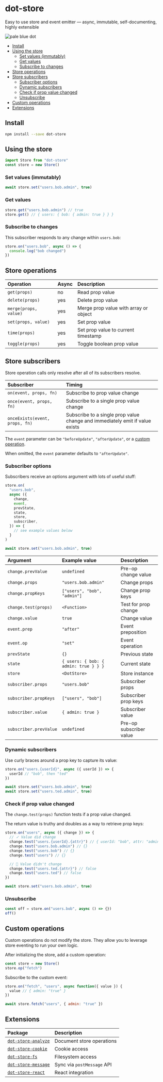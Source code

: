 # dot-store

Easy to use store and event emitter — async, immutable, self-documenting, highly extensible

![pale blue dot](https://qph.fs.quoracdn.net/main-qimg-347d2c178e6bf511ee5b91e8276c79fa)

<!-- START doctoc generated TOC please keep comment here to allow auto update -->
<!-- DON'T EDIT THIS SECTION, INSTEAD RE-RUN doctoc TO UPDATE -->

- [Install](#install)
- [Using the store](#using-the-store)
  - [Set values (immutably)](#set-values-immutably)
  - [Get values](#get-values)
  - [Subscribe to changes](#subscribe-to-changes)
- [Store operations](#store-operations)
- [Store subscribers](#store-subscribers)
  - [Subscriber options](#subscriber-options)
  - [Dynamic subscribers](#dynamic-subscribers)
  - [Check if prop value changed](#check-if-prop-value-changed)
  - [Unsubscribe](#unsubscribe)
- [Custom operations](#custom-operations)
- [Extensions](#extensions)

<!-- END doctoc generated TOC please keep comment here to allow auto update -->

## Install

```bash
npm install --save dot-store
```

## Using the store

```js
import Store from "dot-store"
const store = new Store()
```

### Set values (immutably)

```js
await store.set("users.bob.admin", true)
```

### Get values

```js
store.get("users.bob.admin") // true
store.get() // { users: { bob: { admin: true } } }
```

### Subscribe to changes

This subscriber responds to any change within `users.bob`:

```js
store.on("users.bob", async () => {
  console.log("bob changed")
})
```

## Store operations

| Operation             | Async | Description                           |
| :-------------------- | :---- | :------------------------------------ |
| `get(props)`          | no    | Read prop value                       |
| `delete(props)`       | yes   | Delete prop value                     |
| `merge(props, value)` | yes   | Merge prop value with array or object |
| `set(props, value)`   | yes   | Set prop value                        |
| `time(props)`         | yes   | Set prop value to current timestamp   |
| `toggle(props)`       | yes   | Toggle boolean prop value             |

## Store subscribers

Store operation calls only resolve after all of its subscribers resolve.

| Subscriber                     | Timing                                                                       |
| :----------------------------- | :--------------------------------------------------------------------------- |
| `on(event, props, fn)`         | Subscribe to prop value change                                               |
| `once(event, props, fn)`       | Subscribe to a single prop value change                                      |
| `onceExists(event, props, fn)` | Subscribe to a single prop value change and immediately emit if value exists |

The `event` parameter can be `"beforeUpdate"`, `"afterUpdate"`, or a [custom operation](#custom-operations).

When omitted, the `event` parameter defaults to `"afterUpdate"`.

### Subscriber options

Subscribers receive an options argument with lots of useful stuff:

```js
store.on(
  "users.bob",
  async ({
    change,
    event,
    prevState,
    state,
    store,
    subscriber,
  }) => {
    // see example values below
  }
)

await store.set("users.bob.admin", true)
```

| Argument               | Example value                         | Description             |
| :--------------------- | :------------------------------------ | :---------------------- |
| `change.prevValue`     | `undefined`                           | Pre-op change value     |
| `change.props`         | `"users.bob.admin"`                   | Change props            |
| `change.propKeys`      | `["users", "bob", "admin"]`           | Change prop keys        |
| `change.test(props)`   | `<Function>`                          | Test for prop change    |
| `change.value`         | `true`                                | Change value            |
| `event.prep`           | `"after"`                             | Event preposition       |
| `event.op`             | `"set"`                               | Event operation         |
| `prevState`            | `{}`                                  | Previous state          |
| `state`                | `{ users: { bob: { admin: true } } }` | Current state           |
| `store`                | `<DotStore>`                          | Store instance          |
| `subscriber.props`     | `"users.bob"`                         | Subscriber props        |
| `subscriber.propKeys`  | `["users", "bob"]`                    | Subscriber prop keys    |
| `subscriber.value`     | `{ admin: true }`                     | Subscriber value        |
| `subscriber.prevValue` | `undefined`                           | Pre-op subscriber value |

### Dynamic subscribers

Use curly braces around a prop key to capture its value:

```js
store.on("users.{userId}", async ({ userId }) => {
  userId // "bob", then "ted"
})

await store.set("users.bob.admin", true)
await store.set("users.ted.admin", true)
```

### Check if prop value changed

The `change.test(props)` function tests if a prop value changed.

The return value is truthy and doubles as a way to retrieve prop keys:

```js
store.on("users", async ({ change }) => {
  // ✓ Value did change
  change.test("users.{userId}.{attr}") // { userId: "bob", attr: "admin" }
  change.test("users.bob.admin") // {}
  change.test("users.bob") // {}
  change.test("users") // {}

  // ⃠ Value didn't change
  change.test("users.ted.{attr}") // false
  change.test("users.ted") // false
})

await store.set("users.bob.admin", true)
```

### Unsubscribe

```js
const off = store.on("users.bob", async () => {})
off()
```

## Custom operations

Custom operations do not modify the store. They allow you to leverage store eventing to run your own logic.

After initializing the store, add a custom operation:

```js
const store = new Store()
store.op("fetch")
```

Subscribe to the custom event:

```js
store.on("fetch", "users", async function({ value }) {
  value // { admin: "true" }
})

await store.fetch("users", { admin: "true" })
```

## Extensions

| Package                                                                                                 | Description                |
| :------------------------------------------------------------------------------------------------------ | :------------------------- |
| [`dot-store-analyze`](https://github.com/invrs/dot-store/tree/master/packages/dot-store-analyze#readme) | Document store operations  |
| [`dot-store-cookie`](https://github.com/invrs/dot-store/tree/master/packages/dot-store-cookie#readme)   | Cookie access              |
| [`dot-store-fs`](https://github.com/invrs/dot-store/tree/master/packages/dot-store-fs#readme)           | Filesystem access          |
| [`dot-store-message`](https://github.com/invrs/dot-store/tree/master/packages/dot-store-message#readme) | Sync via `postMessage` API |
| [`dot-store-react`](https://github.com/invrs/dot-store/tree/master/packages/dot-store-react#readme)     | React integration          |

